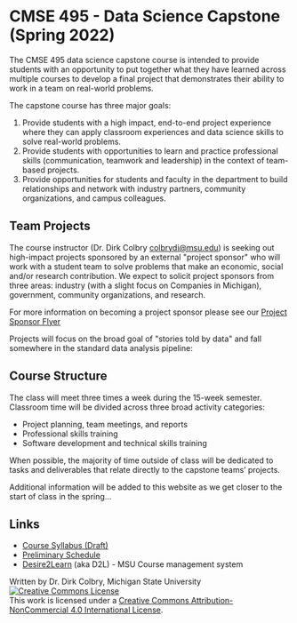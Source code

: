 # CMSE 495 - Data Science Capstone (Spring 2022)

The CMSE 495 data science capstone course is intended to provide students with an opportunity to put together what they have learned across multiple courses to develop a final project that demonstrates their ability to work in a team on real-world problems.

The capstone course has three major goals:
1. Provide students with a high impact, end-to-end project experience where they can apply classroom experiences and data science skills to solve real-world problems. 
2. Provide students with opportunities to learn and practice professional skills (communication, teamwork and leadership) in the context of team-based projects.
3. Provide opportunities for students and faculty in the department to build relationships and network with industry partners, community organizations, and campus colleagues. 

## Team Projects
The course instructor (Dr. Dirk Colbry <colbrydi@msu.edu>) is seeking  out high-impact projects sponsored by an external "project sponsor" who will work with a student team to solve problems that make an economic, social and/or research contribution. We expect to solicit project sponsors from three areas: industry (with a slight focus on Companies in Michigan), government, community organizations, and research. 

For more information on becoming a project sponsor please see our [Project Sponsor Flyer](CMSE495_Project_Sponsor_Flyer.pdf)

Projects will focus on the broad goal of "stories told by data" and fall somewhere in the standard data analysis pipeline:

## Course Structure
The class will meet three times a week during the 15-week semester. Classroom time will be divided across three broad activity categories:

- Project planning, team meetings, and reports
- Professional skills training
- Software development and technical skills training

When possible, the majority of time outside of class will be dedicated to tasks and deliverables that relate directly to the capstone teams’ projects.  

Additional information will be added to this website as we get closer to the start of class in the spring...


## Links


- [Course Syllabus (Draft)](Syllabus)
- [Preliminary Schedule](Schedule)
- [Desire2Learn](http://d2l.msu.edu) (aka D2L) - MSU Course management system




Written by Dr. Dirk Colbry, Michigan State University
<a rel="license" href="http://creativecommons.org/licenses/by-nc/4.0/"><img alt="Creative Commons License" style="border-width:0" src="https://i.creativecommons.org/l/by-nc/4.0/88x31.png" /></a><br />This work is licensed under a <a rel="license" href="http://creativecommons.org/licenses/by-nc/4.0/">Creative Commons Attribution-NonCommercial 4.0 International License</a>.
